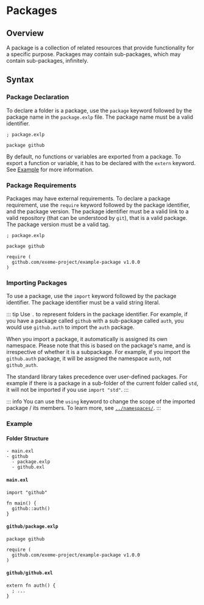 <!-- Part of the Exeme Project, under the MIT license. See '/LICENSE' for license information. SPDX-License-Identifier: MIT License. -->

# Packages

## Overview

A package is a collection of related resources that provide functionality for a specific purpose. Packages may contain sub-packages, which may contain sub-packages, infinitely.

## Syntax

### Package Declaration

To declare a folder is a package, use the `package` keyword followed by the package name in the `package.exlp` file. The package name must be a valid identifier.

```exeme
; package.exlp

package github
```

By default, no functions or variables are exported from a package. To export a function or variable, it has to be declared with the `extern` keyword. See [Example](#example) for more information.

### Package Requirements

Packages may have external requirements. To declare a package requirement, use the `require` keyword followed by the package identifier, and the package version. The package identifier must be a valid link to a valid repository (that can be understood by `git`), that is a valid package. The package version must be a valid tag.

```exeme
; package.exlp

package github

require (
  github.com/exeme-project/example-package v1.0.0
)
```

### Importing Packages

To use a package, use the `import` keyword followed by the package identifier. The package identifier must be a valid string literal.

::: tip
Use `.` to represent folders in the package identifier. For example, if you have a package called `github` with a sub-package called `auth`, you would use `github.auth` to import the `auth` package.

When you import a package, it automatically is assigned its own namespace. Please note that this is based on the package's name, and is irrespective of whether it is a subpackage. For example, if you import the `github.auth` package, it will be assigned the namespace `auth`, not `github_auth`.

The standard library takes precedence over user-defined packages. For example if there is a package in a sub-folder of the current folder called `std`, it will not be imported if you use `import "std"`.
:::

::: info
You can use the `using` keyword to change the scope of the imported package / its members. To learn more, see [`../namespaces/`](../namespaces/).
:::

### Example

#### Folder Structure

```
- main.exl
- github
  - package.exlp
  - github.exl
```

#### `main.exl`

```exeme
import "github"

fn main() {
  github::auth()
}
```

#### `github/package.exlp`

```exeme
package github

require (
  github.com/exeme-project/example-package v1.0.0
)
```

#### `github/github.exl`

```exeme
extern fn auth() {
  ; ...
}
```
